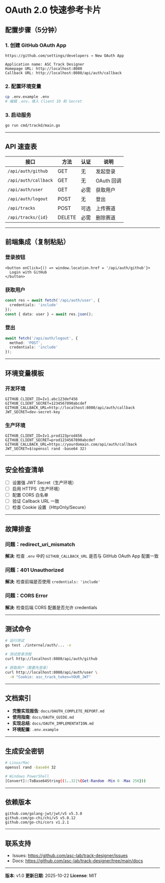# OAuth 2.0 快速参考卡片

## 配置步骤（5分钟）

### 1. 创建 GitHub OAuth App
```
https://github.com/settings/developers → New OAuth App

Application name: ASC Track Designer
Homepage URL: http://localhost:8080
Callback URL: http://localhost:8080/api/auth/callback
```

### 2. 配置环境变量
```bash
cp .env.example .env
# 编辑 .env，填入 Client ID 和 Secret
```

### 3. 启动服务
```bash
go run cmd/trackd/main.go
```

---

## API 速查表

| 接口 | 方法 | 认证 | 说明 |
|------|------|------|------|
| `/api/auth/github` | GET | 无 | 发起登录 |
| `/api/auth/callback` | GET | 无 | OAuth 回调 |
| `/api/auth/user` | GET | 必需 | 获取用户 |
| `/api/auth/logout` | POST | 无 | 登出 |
| `/api/tracks` | POST | 可选 | 上传赛道 |
| `/api/tracks/{id}` | DELETE | 必需 | 删除赛道 |

---

## 前端集成（复制粘贴）

### 登录按钮
```tsx
<button onClick={() => window.location.href = '/api/auth/github'}>
  Login with GitHub
</button>
```

### 获取用户
```typescript
const res = await fetch('/api/auth/user', {
  credentials: 'include'
});
const { data: user } = await res.json();
```

### 登出
```typescript
await fetch('/api/auth/logout', {
  method: 'POST',
  credentials: 'include'
});
```

---

## 环境变量模板

### 开发环境
```env
GITHUB_CLIENT_ID=Iv1.abc123def456
GITHUB_CLIENT_SECRET=1234567890abcdef
GITHUB_CALLBACK_URL=http://localhost:8080/api/auth/callback
JWT_SECRET=dev-secret-key
```

### 生产环境
```env
GITHUB_CLIENT_ID=Iv1.prod123prod456
GITHUB_CLIENT_SECRET=prod1234567890abcdef
GITHUB_CALLBACK_URL=https://yourdomain.com/api/auth/callback
JWT_SECRET=$(openssl rand -base64 32)
```

---

## 安全检查清单

- [ ] 设置强 JWT Secret（生产环境）
- [ ] 启用 HTTPS（生产环境）
- [ ] 配置 CORS 白名单
- [ ] 验证 Callback URL 一致
- [ ] 检查 Cookie 设置（HttpOnly/Secure）

---

## 故障排查

### 问题：redirect_uri_mismatch
**解决**: 检查 `.env` 中的 `GITHUB_CALLBACK_URL` 是否与 GitHub OAuth App 配置一致

### 问题：401 Unauthorized
**解决**: 检查前端是否使用 `credentials: 'include'`

### 问题：CORS Error
**解决**: 检查后端 CORS 配置是否允许 credentials

---

## 测试命令

```bash
# 运行测试
go test ./internal/auth/... -v

# 测试登录流程
curl http://localhost:8080/api/auth/github

# 获取用户（需要先登录）
curl http://localhost:8080/api/auth/user \
  -H "Cookie: asc_track_token=YOUR_JWT"
```

---

## 文档索引

- **完整实现报告**: `docs/OAUTH_COMPLETE_REPORT.md`
- **使用指南**: `docs/OAUTH_GUIDE.md`
- **实现总结**: `docs/OAUTH_IMPLEMENTATION.md`
- **环境配置**: `.env.example`

---

## 生成安全密钥

```bash
# Linux/Mac
openssl rand -base64 32

# Windows PowerShell
[Convert]::ToBase64String((1..32|%{Get-Random -Min 0 -Max 256}))
```

---

## 依赖版本

```
github.com/golang-jwt/jwt/v5 v5.3.0
github.com/go-chi/chi/v5 v5.0.12
github.com/go-chi/cors v1.2.1
```

---

## 联系支持

- Issues: https://github.com/asc-lab/track-designer/issues
- Docs: https://github.com/asc-lab/track-designer/tree/main/docs

---

**版本**: v1.0
**更新日期**: 2025-10-22
**License**: MIT
